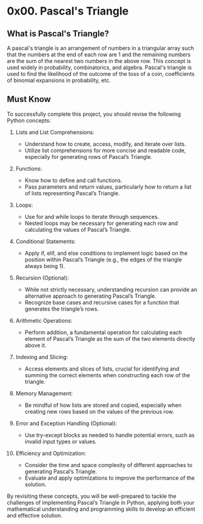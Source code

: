 # 0x00. Pascal's Triangle

## What is Pascal's Triangle?

A pascal's triangle is an arrangement of numbers in a triangular array such that the numbers at the end of each row are 1 and the remaining numbers are the sum of the nearest two numbers in the above row. This concept is used widely in probability, combinatorics, and algebra. Pascal's triangle is used to find the likelihood of the outcome of the toss of a coin, coefficients of binomial expansions in probability, etc.

## Must Know

To successfully complete this project, you should revise the following Python concepts:

1. Lists and List Comprehensions:
   - Understand how to create, access, modify, and iterate over lists.
   - Utilize list comprehensions for more concise and readable code, especially for generating rows of Pascal’s Triangle.

2. Functions:
   - Know how to define and call functions.
   - Pass parameters and return values, particularly how to return a list of lists representing Pascal’s Triangle.

3. Loops:
   - Use for and while loops to iterate through sequences.
   - Nested loops may be necessary for generating each row and calculating the values of Pascal’s Triangle.

4. Conditional Statements:
   - Apply if, elif, and else conditions to implement logic based on the position within Pascal’s Triangle (e.g., the edges of the triangle always being 1).

5. Recursion (Optional):
   - While not strictly necessary, understanding recursion can provide an alternative approach to generating Pascal’s Triangle.
   - Recognize base cases and recursive cases for a function that generates the triangle’s rows.

6. Arithmetic Operations:
   - Perform addition, a fundamental operation for calculating each element of Pascal’s Triangle as the sum of the two elements directly above it.

7. Indexing and Slicing:
   - Access elements and slices of lists, crucial for identifying and summing the correct elements when constructing each row of the triangle.

8. Memory Management:
   - Be mindful of how lists are stored and copied, especially when creating new rows based on the values of the previous row.

9. Error and Exception Handling (Optional):
   - Use try-except blocks as needed to handle potential errors, such as invalid input types or values.

10. Efficiency and Optimization:
    - Consider the time and space complexity of different approaches to generating Pascal’s Triangle.
    - Evaluate and apply optimizations to improve the performance of the solution.

By revisiting these concepts, you will be well-prepared to tackle the challenges of implementing Pascal’s Triangle in Python, applying both your mathematical understanding and programming skills to develop an efficient and effective solution.
